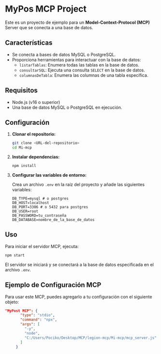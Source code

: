 # MyPos MCP Project

Este es un proyecto de ejemplo para un **Model-Context-Protocol (MCP)** Server que se conecta a una base de datos.

## Características

- Se conecta a bases de datos MySQL o PostgreSQL.
- Proporciona herramientas para interactuar con la base de datos:
  - `listarTablas`: Enumera todas las tablas en la base de datos.
  - `consultarSQL`: Ejecuta una consulta `SELECT` en la base de datos.
  - `columnasDeTabla`: Enumera las columnas de una tabla específica.

## Requisitos

- Node.js (v16 o superior)
- Una base de datos MySQL o PostgreSQL en ejecución.

## Configuración

1.  **Clonar el repositorio:**

    ```bash
    git clone <URL-del-repositorio>
    cd Mi-mcp
    ```

2.  **Instalar dependencias:**

    ```bash
    npm install
    ```

3.  **Configurar las variables de entorno:**

    Crea un archivo `.env` en la raíz del proyecto y añade las siguientes variables:

    ```env
    DB_TYPE=mysql # o postgres
    DB_HOST=localhost
    DB_PORT=3306 # o 5432 para postgres
    DB_USER=root
    DB_PASSWORD=tu_contraseña
    DB_DATABASE=nombre_de_la_base_de_datos
    ```

## Uso

Para iniciar el servidor MCP, ejecuta:

```bash
npm start
```

El servidor se iniciará y se conectará a la base de datos especificada en el archivo `.env`.

## Ejemplo de Configuración MCP

Para usar este MCP, puedes agregarlo a tu configuración con el siguiente objeto:

```json
"MyPost MCP": { 
       "type": "stdio", 
       "command": "npx", 
       "args": [ 
         "-y", 
         "node", 
         "C:/Users/Pociko/Desktop/MCP/legion-mcp/Mi-mcp/mcp_server.js" 
       ] 
     }
```